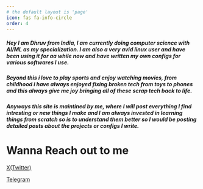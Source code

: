 ```yaml
---
# the default layout is 'page'
icon: fas fa-info-circle
order: 4
---
```


##### Hey I am Dhruv from India, I am currently doing computer science with AI/ML as my specialization. I am also a very avid linux user and have been using it for aa while now and have written my own configs for various softwares I use.

##### Beyond this i love to play sports and enjoy watching movies, from childhood i have always enjoyed fixing broken tech from toys to phones and this always give me joy bringing all of these scrap tech back to life.

##### Anyways this site is maintined by me, where I will post everything I find intresting or new things I make and I am always invested in learning things from scratch so is to understand them better so I would be posting detailed posts about the projects or configs I write.

# Wanna Reach out to me

[X(Twitter)](https://x.com/DK10WS)

[Telegram](https://t.me/DK10WS)
